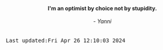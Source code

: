 
<div align="center"><b><span>I'm an optimist by choice not by stupidity.</span></b><br><br><i> - Yanni</i></div>
<br><br><kbd>Last updated:Fri Apr 26 12:10:03 2024</kbd>